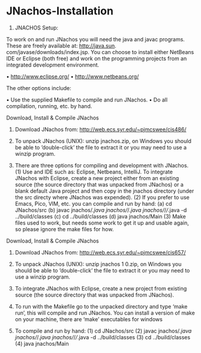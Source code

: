 # JNachos-Installation

1. JNACHOS Setup:

To work on and run JNachos you will need the java and javac programs. These are freely available at: http://java.sun.
com/javase/downloads/index.jsp.
You can choose to install either NetBeans IDE or Eclipse (both free) and work on the programming projects from an
integrated development environment.

• http://www.eclipse.org/
• http://www.netbeans.org/

The other options include:

• Use the supplied Makefile to compile and run JNachos.
• Do all compilation, running, etc. by hand.

Download, Install & Compile JNachos

1) Download JNachos from:
http://web.ecs.syr.edu/~pjmcswee/cis486/

2) To unpack JNachos (UNIX): unzip jnachos.zip, on Windows you should be able to ’double-click’ the file to extract it
or you may need to use a winzip program.

3) There are three options for compiling and development with JNachos.
    (1) Use and IDE such as: Eclipse, Netbeans, IntelliJ. To integrate JNachos with Eclipse, create a new project either
        from an existing source (the source directory that was unpacked from JNachos) or a blank default Java project and then          copy in the jnachos directory (under the src directy where JNachos was expended).
    (2) If you prefer to use Emacs, Pico, VIM, etc. you can compile and run by hand:
          (a) cd JNachos/src
          (b) javac jnachos/*.java jnachos/*/*.java jnachos/*/*/*.java
              -d ../build/classes
          (c) cd ../build/classes
          (d) java jnachos/Main
    (3) Make files used to work, but needs some work to get it up and usable again, so please ignore the make files for
        how.

Download, Install & Compile JNachos

1) Download JNachos from:
http://web.ecs.syr.edu/~pjmcswee/cis657/

2) To unpack JNachos (UNIX): unzip jnachos 1 0.zip, on Windows you should be able to ’double-click’ the file to extract it or you may need to use a winzip program.
3) To integrate JNachos with Eclipse, create a new project from existing source (the source directory that was unpacked
from JNachos).
4) To run with the Makefile go to the unpacked directory and type ‘make run’, this will compile and run JNachos. You
can install a version of make on your machine, there are ‘make’ executables for windows
5) To compile and run by hand:
     (1) cd JNachos/src
     (2) javac jnachos/*.java jnachos/*/*.java jnachos/*/*/*.java
         -d ../build/classes
     (3) cd ../build/classes
     (4) java jnachos/Main
